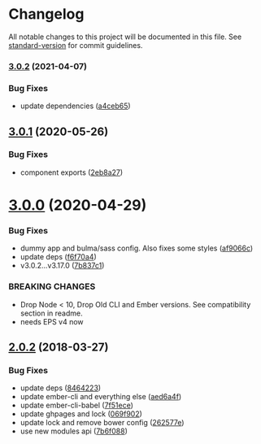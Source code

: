# Changelog

All notable changes to this project will be documented in this file. See [standard-version](https://github.com/conventional-changelog/standard-version) for commit guidelines.

### [3.0.2](https://github.com/knownasilya/ember-palette/compare/v3.0.1...v3.0.2) (2021-04-07)


### Bug Fixes

* update dependencies ([a4ceb65](https://github.com/knownasilya/ember-palette/commit/a4ceb652a5532031404b4b3fe9ac243843551020))

<a name="3.0.1"></a>
## [3.0.1](https://github.com/knownasilya/ember-palette/compare/v3.0.0...v3.0.1) (2020-05-26)


### Bug Fixes

* component exports ([2eb8a27](https://github.com/knownasilya/ember-palette/commit/2eb8a27))



<a name="3.0.0"></a>
# [3.0.0](https://github.com/knownasilya/ember-palette/compare/v2.0.2...v3.0.0) (2020-04-29)


### Bug Fixes

* dummy app and bulma/sass config. Also fixes some styles ([af9066c](https://github.com/knownasilya/ember-palette/commit/af9066c))
* update deps ([f6f70a4](https://github.com/knownasilya/ember-palette/commit/f6f70a4))
* v3.0.2...v3.17.0 ([7b837c1](https://github.com/knownasilya/ember-palette/commit/7b837c1))


### BREAKING CHANGES

* Drop Node < 10, Drop Old CLI and Ember versions. See compatibility section in readme.
* needs EPS v4 now



<a name="2.0.2"></a>
## [2.0.2](https://github.com/knownasilya/ember-palette/compare/v2.0.1...v2.0.2) (2018-03-27)


### Bug Fixes

* update deps ([8464223](https://github.com/knownasilya/ember-palette/commit/8464223))
* update ember-cli and everything else ([aed6a4f](https://github.com/knownasilya/ember-palette/commit/aed6a4f))
* update ember-cli-babel ([7f51ece](https://github.com/knownasilya/ember-palette/commit/7f51ece))
* update ghpages and lock ([069f902](https://github.com/knownasilya/ember-palette/commit/069f902))
* update lock and remove bower config ([262577e](https://github.com/knownasilya/ember-palette/commit/262577e))
* use new modules api ([7b6f088](https://github.com/knownasilya/ember-palette/commit/7b6f088))
